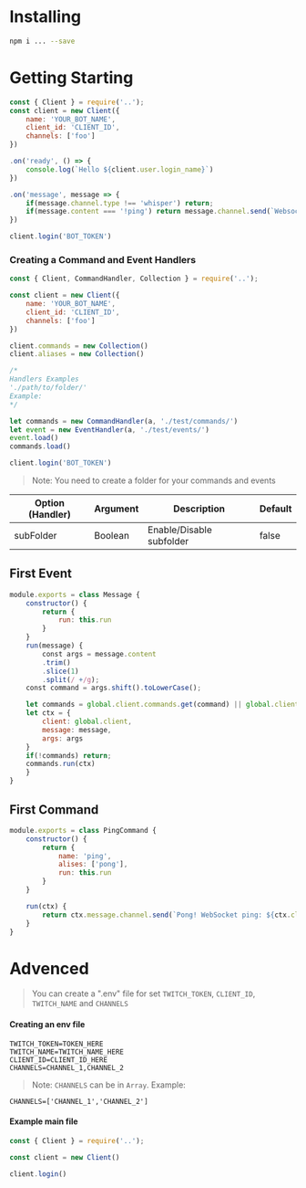 # Installing
```bash
npm i ... --save
```

# Getting Starting
```js
const { Client } = require('..');
const client = new Client({
	name: 'YOUR_BOT_NAME',
	client_id: 'CLIENT_ID',
	channels: ['foo']
})

.on('ready', () => {
	console.log(`Hello ${client.user.login_name}`)
})

.on('message', message => {
	if(message.channel.type !== 'whisper') return;
	if(message.content === '!ping') return message.channel.send(`Websocket: ${client.ping}ms`)
})

client.login('BOT_TOKEN')
```

### Creating a Command and Event Handlers
```js
const { Client, CommandHandler, Collection } = require('..');

const client = new Client({
	name: 'YOUR_BOT_NAME',
	client_id: 'CLIENT_ID',
	channels: ['foo']
})

client.commands = new Collection()
client.aliases = new Collection()

/* 
Handlers Examples
'./path/to/folder/'
Example:
*/

let commands = new CommandHandler(a, './test/commands/')
let event = new EventHandler(a, './test/events/')
event.load()
commands.load()

client.login('BOT_TOKEN')
```
> Note: You need to create a folder for your commands and events

|   Option (Handler)  |   Argument   |    Description           |   Default   |
| ------------------- | ------------ | ------------------------ | ----------- |
| subFolder           |    Boolean   | Enable/Disable subfolder | false       |


## First Event
```js
module.exports = class Message {
	constructor() {
		return {
			run: this.run
		}
	}
	run(message) {
		const args = message.content
		.trim()
		.slice(1)
		.split(/ +/g);
	const command = args.shift().toLowerCase();    

	let commands = global.client.commands.get(command) || global.client.aliases.get(command)
	let ctx = {
		client: global.client,
		message: message,
		args: args
	}
	if(!commands) return;
	commands.run(ctx)
	}
}
```

## First Command
```js
module.exports = class PingCommand {
	constructor() {
		return {
			name: 'ping',
			alises: ['pong'],
			run: this.run
		}
	}

	run(ctx) {
		return ctx.message.channel.send(`Pong! WebSocket ping: ${ctx.client.ping}ms`)
	}
}
```

# Advenced

> You can create a ".env" file for set `TWITCH_TOKEN`, `CLIENT_ID`, `TWITCH_NAME` and `CHANNELS`

#### Creating an env file

```env
TWITCH_TOKEN=TOKEN_HERE
TWITCH_NAME=TWITCH_NAME_HERE
CLIENT_ID=CLIENT_ID_HERE
CHANNELS=CHANNEL_1,CHANNEL_2
```
> Note: `CHANNELS` can be in `Array`. Example:
```env
CHANNELS=['CHANNEL_1','CHANNEL_2']
```

#### Example main file

```js
const { Client } = require('..');

const client = new Client()

client.login()
```